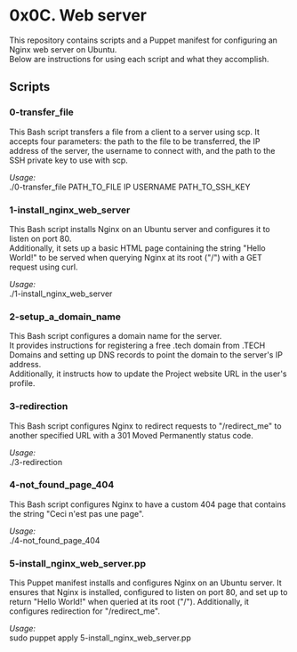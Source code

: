 # 0x0C. Web server  

This repository contains scripts and a Puppet manifest for configuring an Nginx web server on Ubuntu.  
Below are instructions for using each script and what they accomplish.  

## Scripts  

### 0-transfer_file  

This Bash script transfers a file from a client to a server using scp.
It accepts four parameters: the path to the file to be transferred, the IP address of the server, the username to connect with, and the path to the SSH private key to use with scp.  

_Usage:_   
./0-transfer_file PATH_TO_FILE IP USERNAME PATH_TO_SSH_KEY  

### 1-install_nginx_web_server  

This Bash script installs Nginx on an Ubuntu server and configures it to listen on port 80.  
Additionally, it sets up a basic HTML page containing the string "Hello World!" to be served when querying Nginx at its root ("/") with a GET request using curl.  

_Usage:_  
./1-install_nginx_web_server  

### 2-setup_a_domain_name  

This Bash script configures a domain name for the server.  
It provides instructions for registering a free .tech domain from .TECH Domains and setting up DNS records to point the domain to the server's IP address.  
Additionally, it instructs how to update the Project website URL in the user's profile.  

### 3-redirection  

This Bash script configures Nginx to redirect requests to "/redirect_me" to another specified URL with a 301 Moved Permanently status code.  

_Usage:_  
./3-redirection  

### 4-not_found_page_404  

This Bash script configures Nginx to have a custom 404 page that contains the string "Ceci n'est pas une page".  

_Usage:_  
./4-not_found_page_404  

### 5-install_nginx_web_server.pp  

This Puppet manifest installs and configures Nginx on an Ubuntu server. 
It ensures that Nginx is installed, configured to listen on port 80, and set up to return "Hello World!" when queried at its root ("/"). 
Additionally, it configures redirection for "/redirect_me".  

_Usage:_  
sudo puppet apply 5-install_nginx_web_server.pp  
